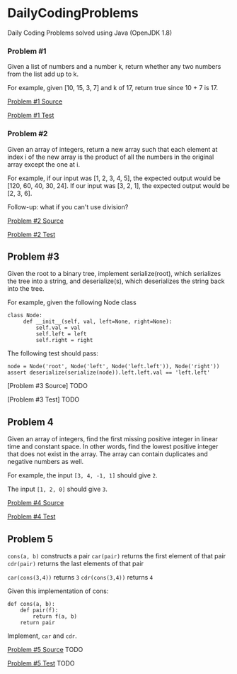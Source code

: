 # DailyCodingProblems

Daily Coding Problems solved using Java (OpenJDK 1.8)

### Problem #1
Given a list of numbers and a number k, return whether any two numbers from the list add up to k.

For example, given [10, 15, 3, 7] and k of 17, return true since 10 + 7 is 17.

[Problem #1 Source](src/DailyCodingProblems/Problems/Problem1.java)

[Problem #1 Test](test/DailyCodingProblems/Problems/Problem1Test.java)

### Problem #2
Given an array of integers, return a new array such that each element at index i of the new array is the product of all the numbers in the original array except the one at i.

For example, if our input was [1, 2, 3, 4, 5], the expected output would be [120, 60, 40, 30, 24]. If our input was [3, 2, 1], the expected output would be [2, 3, 6].

Follow-up: what if you can't use division?

[Problem #2 Source](src/DailyCodingProblems/Problems/Problem2.java)

[Problem #2 Test](test/DailyCodingProblems/Problems/Problem2Test.java)

## Problem #3
Given the root to a binary tree, implement serialize(root), which serializes the tree into a string, and deserialize(s), which deserializes the string back into the tree.

For example, given the following Node class

```
class Node:
     def __init__(self, val, left=None, right=None):
         self.val = val
         self.left = left
         self.right = right
```

The following test should pass:

```
node = Node('root', Node('left', Node('left.left')), Node('right'))
assert deserialize(serialize(node)).left.left.val == 'left.left'
```

[Problem #3 Source] TODO

[Problem #3 Test] TODO

## Problem 4
Given an array of integers, find the first missing positive integer in linear time and constant space. 
In other words, find the lowest positive integer that does not exist in the array. 
The array can contain duplicates and negative numbers as well.

For example, the input `[3, 4, -1, 1]` should give `2`.

The input `[1, 2, 0]` should give `3`.

[Problem #4 Source](src/DailyCodingProblems/Problems/Problem4.java)

[Problem #4 Test](test/DailyCodingProblems/Problems/Problem4Test.java)


## Problem 5
`cons(a, b)` constructs a pair
`car(pair)` returns the first element of that pair
`cdr(pair)` returns the last elements of that pair

`car(cons(3,4))` returns `3`
`cdr(cons(3,4))` returns `4`

Given this implementation of cons:
```
def cons(a, b):
    def pair(f):
        return f(a, b)
    return pair
```

Implement, `car` and `cdr`.

[Problem #5 Source](src/DailyCodingProblems/Problems/Problem5.java) TODO

[Problem #5 Test](test/DailyCodingProblems/Problems/Problem5Test.java) TODO